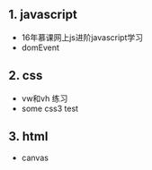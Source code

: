 ## 1. javascript

*  16年慕课网上js进阶javascript学习
*  domEvent

##  2. css

* vw和vh 练习
* some css3 test

## 3. html

* canvas

